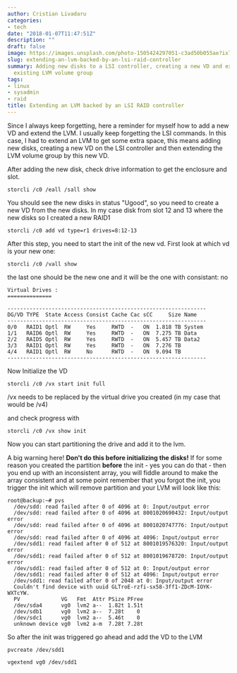 ```yaml
---
author: Cristian Livadaru
categories:
- tech
date: "2018-01-07T11:47:51Z"
description: ""
draft: false
image: https://images.unsplash.com/photo-1505424297051-c3ad50b055ae?ixlib=rb-0.3.5&q=80&fm=jpg&crop=entropy&cs=tinysrgb&w=1080&fit=max&s=210f68f876007092a8afec505ff31dea
slug: extending-an-lvm-backed-by-an-lsi-raid-controller
summary: Adding new disks to a LSI controller, creating a new VD and extending an
  existing LVM volume group
tags:
- linux
- sysadmin
- raid
title: Extending an LVM backed by an LSI RAID controller
---
```



Since I always keep forgetting, here a reminder for myself how to add a new VD and extend the LVM. I usually keep forgetting the LSI commands.
In this case, I had to extend an LVM to get some extra space, this means adding new disks, creating a new VD on the LSI controller and then extending the LVM volume group by this new VD.

After adding the new disk, check drive information to get the enclosure and slot.

```
storcli /c0 /eall /sall show
```

You should see the new disks in status "Ugood", so you need to create a new VD from the new disks.
In my case disk from slot 12 and 13 where the new disks so I created a new RAID1

```
storcli /c0 add vd type=r1 drives=8:12-13
```

After this step, you need to start the init of the new vd.
First look at which vd is your new one:

```
storcli /c0 /vall show
```

the last one should be the new one and it will be the one with consistant: no

```
Virtual Drives :
==============

---------------------------------------------------------------
DG/VD TYPE  State Access Consist Cache Cac sCC     Size Name
---------------------------------------------------------------
0/0   RAID1 Optl  RW     Yes     RWTD  -   ON  1.818 TB System
1/1   RAID6 Optl  RW     Yes     RWTD  -   ON  7.275 TB Data
2/2   RAID5 Optl  RW     Yes     RWTD  -   ON  5.457 TB Data2
3/3   RAID1 Optl  RW     Yes     RWTD  -   ON  7.276 TB
4/4   RAID1 Optl  RW     No      RWTD  -   ON  9.094 TB
---------------------------------------------------------------
```

Now Initialize the VD

```
storcli /c0 /vx start init full
```

/vx needs to be replaced by the virtual drive you created (in my case that would be /v4)

and check progress with
```
storcli /c0 /vx show init
```

Now you can start partitioning the drive and add it to the lvm.

A big warning here! **Don't do this before initializing the disks!** If for some reason you created the partition **before** the init - yes you can do that - then you end up with an inconsistent array, you will fiddle around to make the array consistent and at some point remember that you forgot the init, you trigger the init which will remove partition and your LVM will look like this:

```
root@backup:~# pvs
  /dev/sdd: read failed after 0 of 4096 at 0: Input/output error
  /dev/sdd: read failed after 0 of 4096 at 8001020690432: Input/output error
  /dev/sdd: read failed after 0 of 4096 at 8001020747776: Input/output error
  /dev/sdd: read failed after 0 of 4096 at 4096: Input/output error
  /dev/sdd1: read failed after 0 of 512 at 8001019576320: Input/output error
  /dev/sdd1: read failed after 0 of 512 at 8001019678720: Input/output error
  /dev/sdd1: read failed after 0 of 512 at 0: Input/output error
  /dev/sdd1: read failed after 0 of 512 at 4096: Input/output error
  /dev/sdd1: read failed after 0 of 2048 at 0: Input/output error
  Couldn't find device with uuid GLTroE-rzfi-sx58-3ff1-ZDcM-IOYK-WXTcYW.
  PV             VG   Fmt  Attr PSize PFree
  /dev/sda4      vg0  lvm2 a--  1.82t 1.51t
  /dev/sdb1      vg0  lvm2 a--  7.28t    0
  /dev/sdc1      vg0  lvm2 a--  5.46t    0
  unknown device vg0  lvm2 a-m  7.28t 7.28t
```

So after the init was triggered go ahead and add the VD to the LVM

```
pvcreate /dev/sdd1
```

```
vgextend vg0 /dev/sdd1
```

